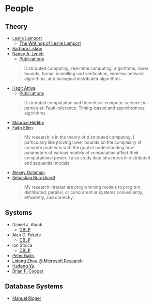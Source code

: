 # People

## Theory
- [Leslie Lamport](http://www.lamport.org/)
  - [The Writings of Leslie Lamport](http://lamport.azurewebsites.net/pubs/pubs.html)
- [Barbara Liskov](http://www.pmg.csail.mit.edu/~liskov/)
- [Nancy A. Lynch](http://people.csail.mit.edu/lynch/)
  - [Publications](http://groups.csail.mit.edu/tds/lynch-pubs.html)
  > Distributed computing, real-time computing, algorithms, lower bounds,
  formal modelling and verification, wireless network algorithms,
  and biological distributed algorithms.
- [Hagit Attiya](http://hagit.net.technion.ac.il/)
  - [Publications](http://hagit.net.technion.ac.il/publications/)
  > Distributed computation and theoretical computer science;
  in particular: Fault-tolerance; Timing-based and asynchronous algorithms.
- [Maurice Herlihy](http://cs.brown.edu/~mph/)
- [Faith Ellen](http://www.cs.toronto.edu/~faith/)
  > My research is in the theory of distributed computing.
  I particularly like proving lower bounds on the complexity of concrete problems
  with the goal of understanding how parameters of various models of computation affect their computational power.
  I also study data structures in distributed and sequential models.
- [Alexey Gotsman](http://software.imdea.org/~gotsman/)
- [Sebastian Burckhardt](https://www.microsoft.com/en-us/research/people/sburckha/)
  > My research interest are programming models to program distributed, parallel,
    or concurrent or systems conveniently, efficiently, and correctly.

## Systems
- Daniel J. Abadi
  - [DBLP](https://dblp.org/pid/a/DJAbadi.html)
- Alan D. Fekete
  - [DBLP](https://dblp.org/pid/f/AlanDavidFekete.html)
- Ion Stoica
  - [DBLP](https://dblp.org/pid/s/IonStoica.html)
- [Peter Bailis](http://www.bailis.org/)
- [Lidong Zhou @ Microsoft Research](http://research.microsoft.com/en-us/people/lidongz/)
- [Haifeng Yu](http://www.comp.nus.edu.sg/~yuhf/)
- [Brian F. Cooper](http://www.brianfrankcooper.net/)

## Database Systems
- [Manuel Rigger](https://www.manuelrigger.at/)
